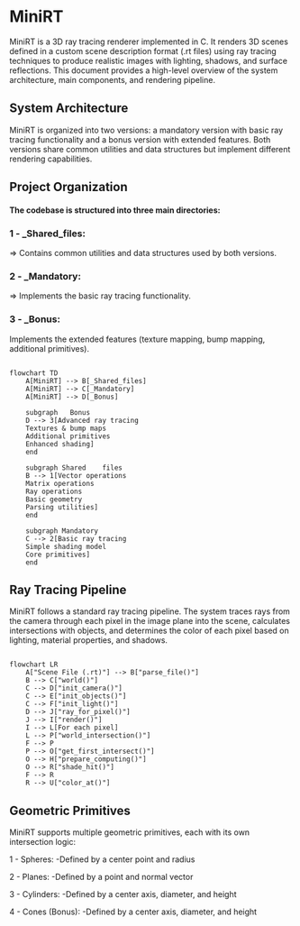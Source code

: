 
# MiniRT

MiniRT is a 3D ray tracing renderer implemented in C. It renders 3D scenes defined in a custom scene description format (.rt files) using ray tracing techniques to produce realistic images with lighting, shadows, and surface reflections. This document provides a high-level overview of the system architecture, main components, and rendering pipeline.

## System Architecture

MiniRT is organized into two versions: a mandatory version with basic ray tracing functionality and a bonus version with extended features. Both versions share common utilities and data structures but implement different rendering capabilities.

## Project Organization

#### The codebase is structured into three main directories:

### 1 -  _Shared_files:
=> Contains common utilities and data structures used by both versions.
### 2 -  _Mandatory:
=> Implements the basic ray tracing functionality.
### 3 - _Bonus: 
Implements the extended features (texture mapping, bump mapping, additional primitives).

```mermaid

flowchart TD
    A[MiniRT] --> B[_Shared_files]
    A[MiniRT] --> C[_Mandatory]
    A[MiniRT] --> D[_Bonus]

    subgraph   Bonus
    D --> 3[Advanced ray tracing
    Textures & bump maps
    Additional primitives
    Enhanced shading]
    end

    subgraph Shared    files
    B --> 1[Vector operations
    Matrix operations
    Ray operations
    Basic geometry
    Parsing utilities]
    end

    subgraph Mandatory
    C --> 2[Basic ray tracing
    Simple shading model
    Core primitives]
    end
```

## Ray Tracing Pipeline

MiniRT follows a standard ray tracing pipeline. The system traces rays from the camera through each pixel in the image plane into the scene, calculates intersections with objects, and determines the color of each pixel based on lighting, material properties, and shadows.

```mermaid

flowchart LR
    A["Scene File (.rt)"] --> B["parse_file()"]
    B --> C["world()"]
    C --> D["init_camera()"]
    C --> E["init_objects()"]
    C --> F["init_light()"]
    D --> J["ray_for_pixel()"]
    J --> I["render()"]
    I --> L[For each pixel]
    L --> P["world_intersection()"]
    F --> P
    P --> O["get_first_intersect()"]
    O --> H["prepare_computing()"]
    O --> R["shade_hit()"]
    F --> R
    R --> U["color_at()"]
```

## Geometric Primitives

MiniRT supports multiple geometric primitives, each with its own intersection logic:

1 - Spheres: 
    -Defined by a center point and radius

2 - Planes: 
    -Defined by a point and normal vector

3 - Cylinders: 
    -Defined by a center axis, diameter, and height

4 - Cones (Bonus): 
    -Defined by a center axis, diameter, and height
